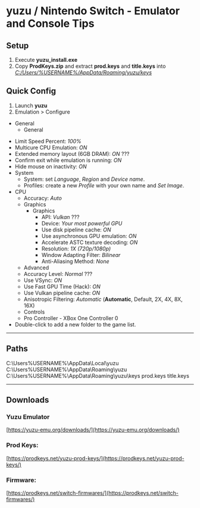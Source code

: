 # yuzu / Nintendo Switch - Emulator and Console Tips

## Setup
1. Execute **yuzu_install.exe**
2. Copy **ProdKeys.zip** and extract **prod.keys** and **title.keys** into
[*C:/Users/%USERNAME%/AppData/Roaming/yuzu/keys*](file:///C:/Users/%USERNAME%/AppData/Roaming/yuzu/keys)

## Quick Config
1. Launch **yuzu**
2. Emulation > Configure
  - General
    - General
   * Limit Speed Percent: *100%*
   * Multicure CPU Emulation: *ON*
   * Extended memory layout (6GB DRAM): *ON* ???
   * Confirm exit while emulation is running: *ON*
   * Hide mouse on inactivity: *ON*
  * System
    * System: set *Language*, *Region* and *Device name*.
    * Profiles: create a new *Profile* with your own name and *Set Image*.
  * CPU
    * Accuracy: *Auto*
    * Graphics
      * Graphics
        * API: *Vulkan* ???
        * Device: *Your most powerful GPU*
        * Use disk pipeline cache: *ON*
        * Use asynchronous GPU emulation: *ON*
        * Accelerate ASTC texture decoding: *ON*
        * Resolution: *1X (720p/1080p)*
        * Window Adapting Filter: *Bilinear*
        * Anti-Aliasing Method: *None*
    * Advanced
     * Accuracy Level: *Normal* ???
     * Use VSync: *ON*
     * Use Fast GPU Time (Hack): *ON*
     * Use Vulkan pipeline cache: *ON*
     * Anisotropic Filtering: *Automatic* (**Automatic**, Default, 2X, 4X, 8X, 16X)
    * Controls
     * Pro Controller - XBox One Controller 0
 * Double-click to add a new folder to the game list.

***

## Paths
C:\Users\%USERNAME%\AppData\Local\yuzu
C:\Users\%USERNAME%\AppData\Roaming\yuzu
C:\Users\%USERNAME%\AppData\Roaming\yuzu\keys
prod.keys
title.keys

***

## Downloads

### Yuzu Emulator
[https://yuzu-emu.org/downloads/](https://yuzu-emu.org/downloads/)

### Prod Keys:
[https://prodkeys.net/yuzu-prod-keys/](https://prodkeys.net/yuzu-prod-keys/)

### Firmware:
[https://prodkeys.net/switch-firmwares/](https://prodkeys.net/switch-firmwares/)
